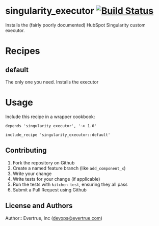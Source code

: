 # singularity_executor [![Build Status](https://travis-ci.org/evertrue/singularity_executor-cookbook.svg)](https://travis-ci.org/evertrue/singularity_executor-cookbook)

Installs the (fairly poorly documented) HubSpot Singularity custom executor.

# Recipes

## default

The only one you need. Installs the executor

# Usage

Include this recipe in a wrapper cookbook:

```
depends 'singularity_executor', '~> 1.0'
```

```
include_recipe 'singularity_executor::default'
```

## Contributing

1. Fork the repository on Github
2. Create a named feature branch (like `add_component_x`)
3. Write your change
4. Write tests for your change (if applicable)
5. Run the tests with `kitchen test`, ensuring they all pass
6. Submit a Pull Request using Github

## License and Authors

Author:: Evertrue, Inc (devops@evertrue.com)
